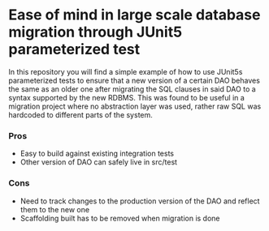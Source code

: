 # Ease of mind in large scale database migration through JUnit5 parameterized test

In this repository you will find a simple example of how to use JUnit5s parameterized tests to ensure that a new version
of a certain DAO behaves the same as an older one after migrating the SQL clauses in said DAO to a syntax supported by
the new RDBMS. This was found to be useful in a migration project where no abstraction layer was used, rather raw SQL
was hardcoded to different parts of the system.

### Pros
- Easy to build against existing integration tests
- Other version of DAO can safely live in src/test

### Cons
- Need to track changes to the production version of the DAO and reflect them to the new one
- Scaffolding built has to be removed when migration is done